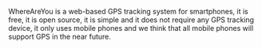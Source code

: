 WhereAreYou is a web-based GPS tracking system for smartphones, it is free, it is open source, it is simple and it does not require any GPS tracking device, it only uses mobile phones and we think that all mobile phones will support GPS in the near future.